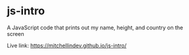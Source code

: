 # js-intro
A JavaScript code that prints out my name, height, and country on the screen

Live link: https://mitchellindev.github.io/js-intro/
